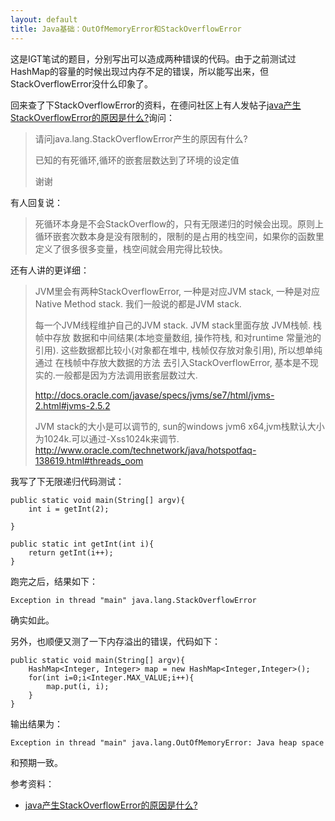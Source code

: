 ```yaml
---
layout: default 
title: Java基础：OutOfMemoryError和StackOverflowError
---
```

这是IGT笔试的题目，分别写出可以造成两种错误的代码。由于之前测试过HashMap的容量的时候出现过内存不足的错误，所以能写出来，但StackOverflowError没什么印象了。

回来查了下StackOverflowError的资料，在德问社区上有人发帖子[java产生StackOverflowError的原因是什么?](http://www.dewen.org/q/6488)询问：

> 请问java.lang.StackOverflowError产生的原因有什么?
> 
> 已知的有死循环,循环的嵌套层数达到了环境的设定值
> 
> 谢谢

有人回复说：

> 死循环本身是不会StackOverflow的，只有无限递归的时候会出现。原则上循环嵌套次数本身是没有限制的，限制的是占用的栈空间，如果你的函数里定义了很多很多变量，栈空间就会用完得比较快。

还有人讲的更详细：

> JVM里会有两种StackOverflowError, 一种是对应JVM stack, 一种是对应Native Method stack. 我们一般说的都是JVM stack.
> 
> 每一个JVM线程维护自己的JVM stack. JVM stack里面存放 JVM栈帧. 栈帧中存放 数据和中间结果(本地变量数组, 操作符栈, 和对runtime 常量池的引用). 这些数据都比较小(对象都在堆中, 栈帧仅存放对象引用), 所以想单纯通过 在栈帧中存放大数据的方法 去引入StackOverflowError, 基本是不现实的.一般都是因为方法调用嵌套层数过大.
> 
> http://docs.oracle.com/javase/specs/jvms/se7/html/jvms-2.html#jvms-2.5.2
> 
> JVM stack的大小是可以调节的, sun的windows jvm6 x64,jvm栈默认大小为1024k.可以通过-Xss1024k来调节.
http://www.oracle.com/technetwork/java/hotspotfaq-138619.html#threads_oom

我写了下无限递归代码测试：

	public static void main(String[] argv){
		int i = getInt(2);

	}
	
	public static int getInt(int i){
		return getInt(i++);
	}

跑完之后，结果如下：

	Exception in thread "main" java.lang.StackOverflowError

确实如此。

另外，也顺便又测了一下内存溢出的错误，代码如下：

	public static void main(String[] argv){
		HashMap<Integer, Integer> map = new HashMap<Integer,Integer>();
		for(int i=0;i<Integer.MAX_VALUE;i++){
			map.put(i, i);
		}
	}

输出结果为：

	Exception in thread "main" java.lang.OutOfMemoryError: Java heap space

和预期一致。


参考资料：

* [java产生StackOverflowError的原因是什么?](http://www.dewen.org/q/6488)